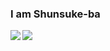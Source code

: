 ### I am Shunsuke-ba
<img align="left" src="https://github-readme-stats.vercel.app/api?username=Shunsuke-ba&show_icons=true">
<img src="https://github-readme-stats.vercel.app/api/top-langs/?username=Shunsuke-ba">
